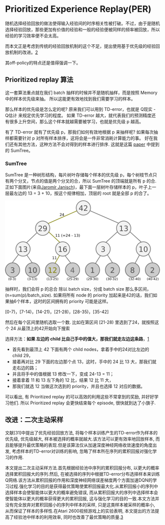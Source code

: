 

<!--
 * @version:
 * @Author:  StevenJokess（蔡舒起） https://github.com/StevenJokess
 * @Date: 2023-09-11 11:29:38
 * @LastEditors:  StevenJokess（蔡舒起） https://github.com/StevenJokess
 * @LastEditTime: 2023-10-15 01:56:29
 * @Description:
 * @Help me: make friends by a867907127@gmail.com and help me get some “foreign” things or service I need in life; 如有帮助，请资助，失业3年了。![支付宝收款码](https://github.com/StevenJokess/d2rl/blob/master/img/%E6%94%B6.jpg)
 * @TODO::
 * @Reference:
-->
# Prioritized Experience Replay(PER)

随机选择经验回放的做法使得输入经验间的时序相关性被打破。不过，由于是随机选择经验回放，那些更加有价值的经验和一般的经验便被同样的频率被回放，所以经验的学习效率便不会太高。

而本文正是考虑到传统的经验回放机制的这个不足，提出使用基于优先级的经验回放机制的改进。[2]


其off-policy的特点还是值得强调一下。


## Prioritized replay 算法


这一套算法重点就在我们 batch 抽样的时候并不是随机抽样，而是按照 Memory 中的样本优先级来抽。 所以这能更有效地找到我们需要学习的样本。

那么样本的优先级是怎么定的呢? 原来我们可以用到 TD-error，也就是 Q现实 - Q估计 来规定优先学习的程度。 如果 TD-error 越大，就代表我们的预测精度还有很多上升空间，那么这个样本就越需要被学习，也就是优先级 p 越高。

有了 TD-error 就有了优先级 p，那我们如何有效地根据 p 来抽样呢? 如果每次抽样都需要针对 p 对所有样本排序，这将会是一件非常消耗计算能力的事。 好在我们还有其他方法，这种方法不会对得到的样本进行排序. 这就是这篇 [paper](https://arxiv.org/abs/1511.05952) 中提到的 SumTree。

### SumTree

SumTree 是一种树形结构，每片树叶存储每个样本的优先级 p，每个树枝节点只有两个分叉，节点的值是两个分叉的合，所以 SumTree 的顶端就是所有 p 的合. 正如下面图片(来自[Jaromír Janisch](https://jaromiru.com/2016/11/07/lets-make-a-dqn-double-learning-and-prioritized-experience-replay/))，最下面一层树叶存储样本的 p，叶子上一层最左边的 13 = 3 + 10，按这个规律相加，顶层的 root 就是全部 p 的合了。

![SumTree](../../img/Sum_Tree.png)

抽样时，我们会将 p 的总合 除以 batch size，分成 batch size 那么多区间，(n=sum(p)/batch_size). 如果将所有 node 的 priority 加起来是42的话，我们如果抽6个样本，这时的区间拥有的 priority 可能是这样。

[0-7)，[7-14)，[14-21)，[21-28)，[28-35)，[35-42]

然后在每个区间里随机选取一个数. 比如在第区间 [21-28) 里选到了24，就按照这个 24 从最顶上的42开始向下搜索

选择方法：**如果 左边的 child 比自己手中的值大，那我们就走左边这条路**，[1]

- 首先看到最顶上 42 下面有两个 child nodes，拿着手中的24对比左边的 child 29，
- 接着再对比 29 下面的左边那个点 13，这时，手中的 24 比 13 大，那我们就走右边的路；
- 并且将手中的值根据 13 修改一下，变成 24-13 = 11；
- 接着拿着 11 和 13 左下角的 12 比，结果 12 比 11 大，
- 那我们就选 12 当做这次选到的 priority，并且也选择 12 对应的数据。


可以看出, 有 Prioritized replay 的可以高效的利用这些不常拿到的奖励, 并好好学习他们. 所以 Prioritized replay 会更快结束每个 episode, 很快就到达了小旗子.



## 改进：二次主动采样

文献[31]中提出了优先经验回放方法, 将每个样本训练产生的TD-error作为样本的优先级, 优先级越大, 样本被选择的概率就越大.该方法可以更有效率地回放样本, 而且能够提升最优策略的表现.但是该算法仅从加速深度神经网络收敛速度的角度出发, 考虑样本的TD-error对训练的影响, 忽略了样本所在序列的累积回报对强化学习的作用.

本文提出二次主动采样方法.首先根据经验池中序列的累积回报分布, 以更大的概率选择累积回报大的序列.然后, 在被选择的序列中根据TD-error分布选择样本来训练Q网络.该方法从累积回报的作用和深度神经网络误差梯度两个方面加速DQN的学习过程.强化学习的目的是获得最优策略使累积回报最大化.从累积回报小的序列中选择样本会使智能体以更大的概率避免错误, 而从累积回报大的序列中选择样本会使智能体以更大的概率获得更大的累积回报, 这与强化学习的目的一致.本文方法并没有完全放弃对累积回报小的序列中样本的采样, 只是这类样本被采样的概率小, 从而保证了样本的多样性.在Atari 2600视频游戏上的实验表明, 本文提出的方法提高了经验池中样本的利用效率, 同时也改善了最优策略的质量.[3]


[1]: https://mofanpy.com/tutorials/machine-learning/reinforcement-learning/prioritized-replay#%E8%A6%81%E7%82%B9
[2]: https://cardwing.github.io/files/131270027-%E4%BE%AF%E8%B7%83%E5%8D%97-%E9%99%88%E6%98%A5%E6%9E%97.pdf
[3]: http://www.aas.net.cn/cn/article/doi/10.16383/j.aas.2018.c170635?viewType=HTML
